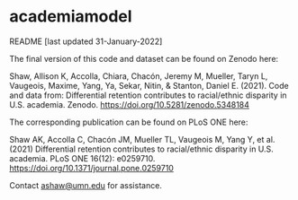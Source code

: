 # academiamodel

README [last updated 31-January-2022]

The final version of this code and dataset can be found on Zenodo here:

Shaw, Allison K, Accolla, Chiara, Chacón, Jeremy M, Mueller, Taryn L,
Vaugeois, Maxime, Yang, Ya, Sekar, Nitin, & Stanton, Daniel E. (2021).
Code and data from: Differential retention contributes to racial/ethnic
disparity in U.S. academia. Zenodo. https://doi.org/10.5281/zenodo.5348184

The corresponding publication can be found on PLoS ONE here:

Shaw AK, Accolla C, Chacón JM, Mueller TL, Vaugeois M, Yang Y, et al. (2021)
Differential retention contributes to racial/ethnic disparity in U.S. academia.
PLoS ONE 16(12): e0259710. https://doi.org/10.1371/journal.pone.0259710

Contact ashaw@umn.edu for assistance.
